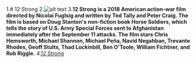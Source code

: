 1.# 12 Strong
2.![alt text](IOP.jpg)
3.**12 Strong is a 2018 American action-war film directed by Nicolai Fuglsig and written by Ted Tally and Peter Craig. The film is based on Doug Stanton's non-fiction book Horse Soldiers, which tells the story of U.S. Army Special Forces sent to Afghanistan immediately after the September 11 attacks. The film stars Chris Hemsworth, Michael Shannon, Michael Peña, Navid Negahban, Trevante Rhodes, Geoff Stults, Thad Luckinbill, Ben O'Toole, William Fichtner, and Rob Riggle.**
4.[12 Strong](https://www.bing.com/ck/a?!&&p=8840bf810ffb160cJmltdHM9MTcwMTczNDQwMCZpZ3VpZD0wMTM1MzE1OS04ZGNhLTY3ZmEtMDYxNi0yMjg2OGM2NTY2YmYmaW5zaWQ9NTIxMw&ptn=3&ver=2&hsh=3&fclid=01353159-8dca-67fa-0616-22868c6566bf&psq=12+strong+2018&u=a1aHR0cHM6Ly93d3cuaW1kYi5jb20vdGl0bGUvdHQxNDEzNDkyLw&ntb=1)  
